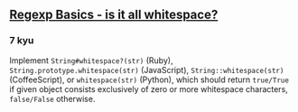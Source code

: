 <h2><a href=https://www.codewars.com/kata/567de8823fa5eee02100002a/train/javascript target="_blank">Regexp Basics - is it all whitespace?</a></h2><h3>7 kyu</h3><p>Implement <code>String#whitespace?(str)</code> (Ruby), <code>String.prototype.whitespace(str)</code> (JavaScript), <code>String::whitespace(str)</code> (CoffeeScript), or <code>whitespace(str)</code> (Python), which should return <code>true/True</code> if given object consists exclusively of zero or more whitespace characters, <code>false/False</code> otherwise.</p>
